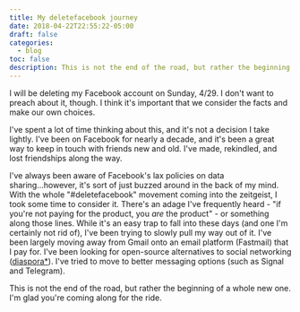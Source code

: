 ```yaml
---
title: My deletefacebook journey
date: 2018-04-22T22:55:22-05:00
draft: false
categories:
  - blog
toc: false
description: This is not the end of the road, but rather the beginning of a whole new one.
---
```


I will be deleting my Facebook account on Sunday, 4/29. I don't want to preach about it, though. I think it's important that we consider the facts and make our own choices.

I've spent a lot of time thinking about this, and it's not a decision I take lightly. I've been on Facebook for nearly a decade, and it's been a great way to keep in touch with friends new and old. I've made, rekindled, and lost friendships along the way.

I've always been aware of Facebook's lax policies on data sharing...however, it's sort of just buzzed around in the back of my mind. With the whole "#deletefacebook" movement coming into the zeitgeist, I took some time to consider it. There's an adage I've frequently heard - "if you're not paying for the product, you *are* the product" - or something along those lines. While it's an easy trap to fall into these days (and one I'm certainly not rid of), I've been trying to slowly pull my way out of it. I've been largely moving away from Gmail onto an email platform (Fastmail) that I pay for. I've been looking for open-source alternatives to social networking ([diaspora\*](https://diasp.org/people/de34afd015ad0136015f047d7b62795e)). I've tried to move to better messaging options (such as Signal and Telegram).

This is not the end of the road, but rather the beginning of a whole new one. I'm glad you're coming along for the ride.

